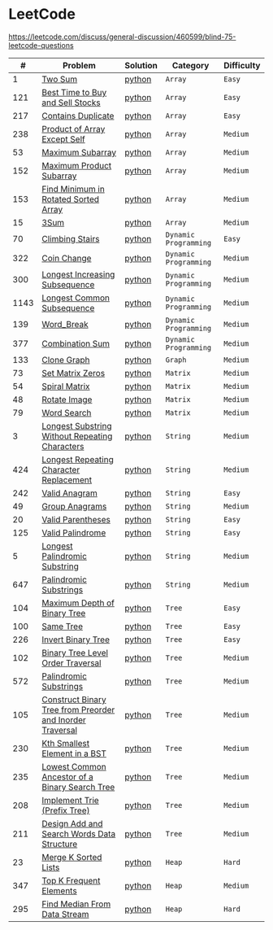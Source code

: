 # LeetCode

https://leetcode.com/discuss/general-discussion/460599/blind-75-leetcode-questions

|#| Problem | Solution | Category | Difficulty |
|-| ------- | -------- | -------- | ---------- |
|1| [Two Sum](https://leetcode.com/problems/two-sum/) |[python](./python/1_two_sum.py) | `Array` | `Easy` |
|121| [Best Time to Buy and Sell Stocks](https://leetcode.com/problems/best-time-to-buy-and-sell-stock/) | [python](./python/121_best_time_to_buy_and_sell_stocks.py) | `Array` | `Easy` |
|217| [Contains Duplicate](https://leetcode.com/problems/contains-duplicate/) | [python](./python/217_contains_duplicate.py) | `Array` | `Easy`|
|238| [Product of Array Except Self](https://leetcode.com/problems/product-of-array-except-self/) | [python](./python/238_product_of_array_except_self.py) | `Array` | `Medium` |
|53| [Maximum Subarray](https://leetcode.com/problems/maximum-subarray/) | [python](./python/53_maximum_subarray.py) | `Array` | `Medium` |
|152| [Maximum Product Subarray](https://leetcode.com/problems/maximum-product-subarray/) | [python](./python/152_maximum_product_subarray.py) | `Array` | `Medium` |
|153| [Find Minimum in Rotated Sorted Array](https://leetcode.com/problems/find-minimum-in-rotated-sorted-array/) | [python](./python/153_find_minimum_in_rotated_sorted_array.py) | `Array` | `Medium` |
|15| [3Sum](https://leetcode.com/problems/3sum/) | [python](./python/15_3sum.py) | `Array` | `Medium` |
|70| [Climbing Stairs](https://leetcode.com/problems/climbing-stairs/description/) | [python](./python/70_climbing_stairs.py) | `Dynamic Programming` | `Easy` |
|322| [Coin Change](https://leetcode.com/problems/coin-change/) | [python](./python/322_coin_change.py) | `Dynamic Programming` | `Medium` |
|300| [Longest Increasing Subsequence](https://leetcode.com/problems/longest-increasing-subsequence/) | [python](./python/300_longest_increasing_subsequence.py) | `Dynamic Programming` | `Medium` |
|1143| [Longest Common Subsequence](https://leetcode.com/problems/longest-common-subsequence/) | [python](./python/1143_longest_common_subsequence.py) | `Dynamic Programming` | `Medium` |
|139| [Word_Break](https://leetcode.com/problems/word-break/) | [python](./python/139_word_break.py) | `Dynamic Programming` | `Medium` |
|377| [Combination Sum](https://leetcode.com/problems/combination-sum-iv/) | [python](./python/377_combination_sum_iv.py) | `Dynamic Programming` | `Medium` |
|133| [Clone Graph](https://leetcode.com/problems/clone-graph/) | [python](./python/133_clone_graph.py) | `Graph` | `Medium` |
|73| [Set Matrix Zeros](https://leetcode.com/problems/set-matrix-zeroes/) | [python](./python/73_set_matrix_zeroes.py) | `Matrix` | `Medium` |
|54| [Spiral Matrix](https://leetcode.com/problems/spiral-matrix/) | [python](./python/54_spiral_matrix.py) | `Matrix` | `Medium` |
|48| [Rotate Image](https://leetcode.com/problems/rotate-image/) | [python](./python/48_rotate_image.py) | `Matrix` | `Medium` |
|79| [Word Search](https://leetcode.com/problems/word-search/) | [python](./python/79_word_search.py) | `Matrix` | `Medium` |
|3| [Longest Substring Without Repeating Characters](https://leetcode.com/problems/longest-substring-without-repeating-characters/) | [python](./python/3_longest_substring_without_repeating_characters.py) | `String` | `Medium` |
|424| [Longest Repeating Character Replacement](https://leetcode.com/problems/longest-repeating-character-replacement/) | [python](./python/424_longest_repeating_character_replacement.py) | `String` | `Medium` |
|242| [Valid Anagram](https://leetcode.com/problems/valid-anagram/) | [python](./python/242_valid_anagram.py) | `String` | `Easy` |
|49| [Group Anagrams](https://leetcode.com/problems/group-anagrams/) | [python](./python/49_group_anagrams.py) | `String` | `Medium` |
|20| [Valid Parentheses](https://leetcode.com/problems/valid-parentheses/) | [python](./python/20_valid_parentheses.py) | `String` | `Easy` |
|125| [Valid Palindrome](https://leetcode.com/problems/valid-palindrome/) | [python](./python/125_valid_palindrome.py) | `String` | `Easy` |
|5| [Longest Palindromic Substring](https://leetcode.com/problems/longest-palindromic-substring/) | [python](./python/5_longest_palindromic_substring.py) | `String` | `Medium` |
|647| [Palindromic Substrings](https://leetcode.com/problems/palindromic-substrings/) | [python](./python/647_palindromic_substrings.py) | `String` | `Medium` |
|104| [Maximum Depth of Binary Tree](https://leetcode.com/problems/maximum-depth-of-binary-tree/description/) | [python](./python/104_maximum_depth_of_binary_tree.py) | `Tree` | `Easy` |
|100| [Same Tree](https://leetcode.com/problems/same-tree/) | [python](./python/100_same_tree.py) | `Tree` | `Easy` |
|226| [Invert Binary Tree](https://leetcode.com/problems/invert-binary-tree/) | [python](./python/226_invert_binary_tree.py) | `Tree` | `Easy` |
|102| [Binary Tree Level Order Traversal](https://leetcode.com/problems/binary-tree-level-order-traversal/) | [python](./python/102_binary_tree_level_order_traversal.py) | `Tree` | `Medium` |
|572| [Palindromic Substrings](https://leetcode.com/problems/subtree-of-another-tree/) | [python](./python/572_subtree_of_another_tree.py) | `Tree` | `Medium` |
|105| [Construct Binary Tree from Preorder and Inorder Traversal](https://leetcode.com/problems/construct-binary-tree-from-preorder-and-inorder-traversal/) | [python](./python/105_construct_binary_tree_from_preorder_and_inorder_traversal.py) | `Tree` | `Medium` |
|230| [Kth Smallest Element in a BST](https://leetcode.com/problems/kth-smallest-element-in-a-bst/) | [python](./python/230_kth_smallest_element_in_a_bst.py) | `Tree` | `Medium` |
|235| [Lowest Common Ancestor of a Binary Search Tree](https://leetcode.com/problems/lowest-common-ancestor-of-a-binary-search-tree/) | [python](./python/235_lowest_common_ancestor_of_a_binary_search_tree.py) | `Tree` | `Medium` |
|208| [Implement Trie (Prefix Tree)](https://leetcode.com/problems/implement-trie-prefix-tree/) | [python](./python/208_implement_trie_prefix_tree.py) | `Tree` | `Medium` |
|211| [Design Add and Search Words Data Structure](https://leetcode.com/problems/design-add-and-search-words-data-structure/) | [python](./python/211_design_add_and_search_words_data_structure.py) | `Tree` | `Medium` |
|23| [Merge K Sorted Lists](https://leetcode.com/problems/merge-k-sorted-lists/) | [python](./python/23_merge_k_sorted_lists.py) | `Heap` | `Hard` |
|347| [Top K Frequent Elements](https://leetcode.com/problems/top-k-frequent-elements/) | [python](./python/347_top_k_frequent_elements.py) | `Heap` | `Medium` |
|295| [Find Median From Data Stream](https://leetcode.com/problems/find-median-from-data-stream/) | [python](./python/295_find_median_from_data_stream.py) | `Heap` | `Hard` |
